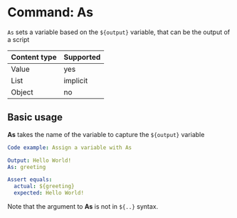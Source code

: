 # Command: As

`As` sets a variable based on the `${output}` variable, that can be the output of a script

| Content type | Supported |
|--------------|-----------|
| Value        | yes       |
| List         | implicit  |
| Object       | no        |

## Basic usage

**As** takes the name of the variable to capture the `${output}` variable

```yaml cli
Code example: Assign a variable with As

Output: Hello World!
As: greeting

Assert equals:
  actual: ${greeting}
  expected: Hello World!
```

Note that the argument to **As** is not in `${..}` syntax.